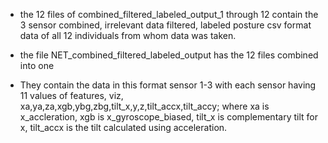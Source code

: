 - the 12 files of combined_filtered_labeled_output_1 through 12 contain the 3 sensor combined, irrelevant data filtered, labeled posture csv format data of all 12 individuals from whom data was taken.

- the file NET_combined_filtered_labeled_output has the 12 files combined into one

- They contain the data in this format sensor 1-3 with each sensor having 11 values of features, viz, xa,ya,za,xgb,ybg,zbg,tilt_x,y,z,tilt_accx,tilt_accy; where xa is x_accleration, xgb is x_gyroscope_biased, tilt_x is complementary tilt for x, tilt_accx is the tilt calculated using acceleration.